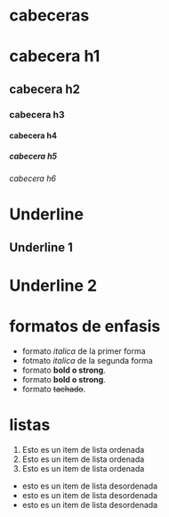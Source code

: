 # cabeceras

# cabecera h1
## cabecera h2
### cabecera h3
#### cabecera h4
##### cabecera h5
###### cabecera h6

# Underline

Underline 1
----------------

Underline 2
===============

# formatos de enfasis 

- formato *italica* de la primer forma
- fotmato _italica_ de la segunda forma
- formato **bold o strong**.
- formato __bold o strong__.
- formato ~~tachado~~.

# listas

1. Esto es un item de lista ordenada
2. Esto es un item de lista ordenada
3. Esto es un item de lista ordenada
- esto es un item de lista desordenada
- esto es un item de lista desordenada
- esto es un item de lista desordenada




